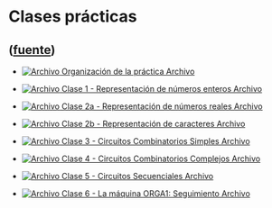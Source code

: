# Clases prácticas
([fuente](https://campus.exactas.uba.ar/course/view.php?id=1058&section=3))
---
  - [ ![Archivo](https://campus.exactas.uba.ar/theme/image.php/magazine/core/1462913092/f/pdf) Organización de la práctica  Archivo  ](https://campus.exactas.uba.ar/mod/resource/view.php?id=57230)

  - [ ![Archivo](https://campus.exactas.uba.ar/theme/image.php/magazine/core/1462913092/f/pdf) Clase 1 - Representación de números enteros  Archivo  ](https://campus.exactas.uba.ar/mod/resource/view.php?id=57231)

  - [ ![Archivo](https://campus.exactas.uba.ar/theme/image.php/magazine/core/1462913092/f/pdf) Clase 2a - Representación de números reales  Archivo  ](https://campus.exactas.uba.ar/mod/resource/view.php?id=57358)

  - [ ![Archivo](https://campus.exactas.uba.ar/theme/image.php/magazine/core/1462913092/f/pdf) Clase 2b - Representación de caracteres  Archivo  ](https://campus.exactas.uba.ar/mod/resource/view.php?id=57359)

  - [ ![Archivo](https://campus.exactas.uba.ar/theme/image.php/magazine/core/1462913092/f/pdf) Clase 3 - Circuitos Combinatorios Simples  Archivo  ](https://campus.exactas.uba.ar/mod/resource/view.php?id=57719)

  - [ ![Archivo](https://campus.exactas.uba.ar/theme/image.php/magazine/core/1462913092/f/pdf) Clase 4 - Circuitos Combinatorios Complejos  Archivo  ](https://campus.exactas.uba.ar/mod/resource/view.php?id=57720)

  - [ ![Archivo](https://campus.exactas.uba.ar/theme/image.php/magazine/core/1462913092/f/pdf) Clase 5 - Circuitos Secuenciales  Archivo  ](https://campus.exactas.uba.ar/mod/resource/view.php?id=57721)

  - [ ![Archivo](https://campus.exactas.uba.ar/theme/image.php/magazine/core/1462913092/f/pdf) Clase 6 - La máquina ORGA1: Seguimiento  Archivo  ](https://campus.exactas.uba.ar/mod/resource/view.php?id=58667)


